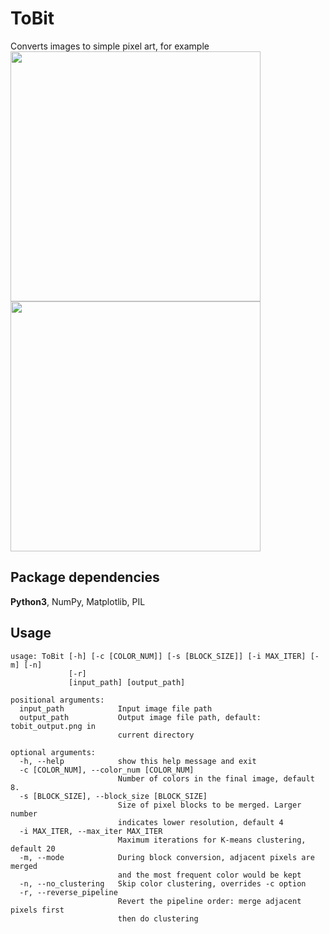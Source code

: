 # ToBit
Converts images to simple pixel art, for example <br>
<a href="url"><img src="https://github.com/lukevastus/ToBit/blob/master/tests/mountain.jpeg?raw=true" width="400"></a>
<a href="url"><img src="https://github.com/lukevastus/ToBit/blob/master/tests/mountain_output_large.png?raw=true" width="400"></a>


## Package dependencies
<b>Python3</b>, NumPy, Matplotlib, PIL

## Usage 
```
usage: ToBit [-h] [-c [COLOR_NUM]] [-s [BLOCK_SIZE]] [-i MAX_ITER] [-m] [-n]
             [-r]
             [input_path] [output_path]

positional arguments:
  input_path            Input image file path
  output_path           Output image file path, default: tobit_output.png in
                        current directory

optional arguments:
  -h, --help            show this help message and exit
  -c [COLOR_NUM], --color_num [COLOR_NUM]
                        Number of colors in the final image, default 8.
  -s [BLOCK_SIZE], --block_size [BLOCK_SIZE]
                        Size of pixel blocks to be merged. Larger number
                        indicates lower resolution, default 4
  -i MAX_ITER, --max_iter MAX_ITER
                        Maximum iterations for K-means clustering, default 20
  -m, --mode            During block conversion, adjacent pixels are merged
                        and the most frequent color would be kept
  -n, --no_clustering   Skip color clustering, overrides -c option
  -r, --reverse_pipeline
                        Revert the pipeline order: merge adjacent pixels first
                        then do clustering
```
